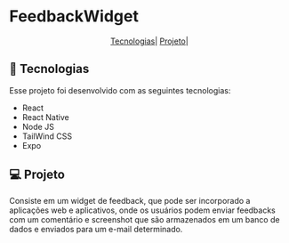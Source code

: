 # FeedbackWidget

<p align="center">
  <a href="#-tecnologias">Tecnologias</a>|
  <a href="#-projeto">Projeto</a>|

</p>

## 🚀 Tecnologias

Esse projeto foi desenvolvido com as seguintes tecnologias:

- React
- React Native
- Node JS
- TailWind CSS
- Expo

## 💻 Projeto

Consiste em um widget de feedback, que pode ser incorporado a aplicações web e aplicativos, onde os usuários podem enviar feedbacks com um comentário e screenshot que são armazenados em um banco de dados e enviados para um e-mail determinado.


